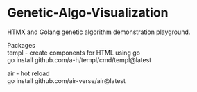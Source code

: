 # Genetic-Algo-Visualization
HTMX and Golang genetic algorithm demonstration playground.

Packages \
templ - create components for HTML using go \
go install github.com/a-h/templ/cmd/templ@latest

air - hot reload \
go install github.com/air-verse/air@latest
